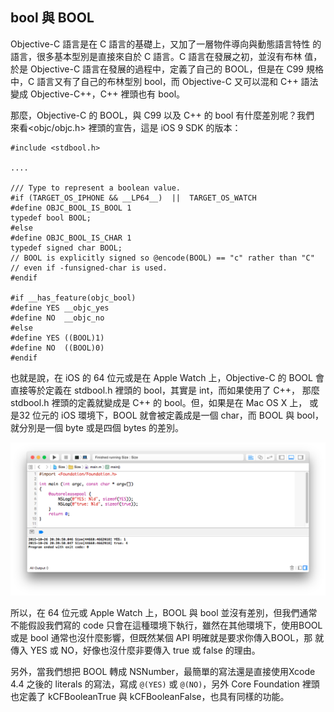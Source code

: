 bool 與 BOOL
------------

Objective-C 語言是在 C 語言的基礎上，又加了一層物件導向與動態語言特性
的語言，很多基本型別是直接來自於 C 語言。C 語言在發展之初，並沒有布林
值，於是 Objective-C 語言在發展的過程中，定義了自己的 BOOL，但是在 C99
規格中，C 語言又有了自己的布林型別 bool，而 Objective-C 又可以混和 C++
語法變成 Objective-C++，C++ 裡頭也有 bool。

那麼，Objective-C 的 BOOL，與 C99 以及 C++ 的 bool 有什麼差別呢？我們
來看<objc/objc.h> 裡頭的宣告，這是 iOS 9 SDK 的版本：


``` objc
#include <stdbool.h>

....

/// Type to represent a boolean value.
#if (TARGET_OS_IPHONE && __LP64__)  ||  TARGET_OS_WATCH
#define OBJC_BOOL_IS_BOOL 1
typedef bool BOOL;
#else
#define OBJC_BOOL_IS_CHAR 1
typedef signed char BOOL;
// BOOL is explicitly signed so @encode(BOOL) == "c" rather than "C"
// even if -funsigned-char is used.
#endif

#if __has_feature(objc_bool)
#define YES __objc_yes
#define NO  __objc_no
#else
#define YES ((BOOL)1)
#define NO  ((BOOL)0)
#endif
```

也就是說，在 iOS 的 64 位元或是在 Apple Watch 上，Objective-C 的 BOOL
會直接等於定義在 stdbool.h 裡頭的 bool，其實是 int，而如果使用了 C++，
那麼stdbool.h 裡頭的定義就變成是 C++ 的 bool。但，如果是在 Mac OS X 上，
或是32 位元的 iOS 環境下，BOOL 就會被定義成是一個 char，而 BOOL 與
bool，就分別是一個 byte 或是四個 bytes 的差別。

![xcode1](xcode1.png)

所以，在 64 位元或 Apple Watch 上，BOOL 與 bool 並沒有差別，但我們通常
不能假設我們寫的 code 只會在這種環境下執行，雖然在其他環境下，使用BOOL
或是 bool 通常也沒什麼影響，但既然某個 API 明確就是要求你傳入BOOL，那
就傳入 YES 或 NO，好像也沒什麼非要傳入 true 或 false 的理由。

另外，當我們想把 BOOL 轉成 NSNumber，最簡單的寫法還是直接使用Xcode 4.4
之後的 literals 的寫法，寫成 `@(YES)` 或 `@(NO)`，另外 Core Foundation
裡頭也定義了 kCFBooleanTrue 與 kCFBooleanFalse，也具有同樣的功能。
